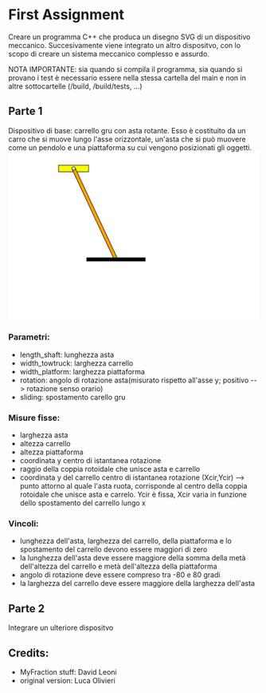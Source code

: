 
# First Assignment


Creare un programma C++ che produca un disegno SVG di un dispositivo meccanico. Succesivamente viene integrato un altro dispositvo, con lo scopo di creare un sistema meccanico complesso e assurdo.

NOTA IMPORTANTE: sia quando si compila il programma, sia quando si provano i test è necessario essere nella stessa cartella del main e non in altre sottocartelle (/build, /build/tests, ...)


## Parte 1

Dispositivo di base: carrello gru con asta rotante. Esso è costituito da un carro che si muove lungo l'asse orizzontale, un'asta che si può muovere come un pendolo e una piattaforma su cui vengono posizionati gli oggetti.
![](prototipo.svg)
### Parametri: 
* length_shaft: lunghezza asta
* width_towtruck: larghezza carrello
* width_platform: larghezza piattaforma
* rotation: angolo di rotazione asta(misurato rispetto all'asse y; positivo --> rotazione senso orario)
* sliding: spostamento carello gru

### Misure fisse:
* larghezza asta
* altezza carrello
* altezza piattaforma
* coordinata y centro di istantanea rotazione
* raggio della coppia rotoidale che unisce asta e carrello
* coordinata y del carrello
centro di istantanea rotazione (Xcir,Ycir) --> punto attorno al quale l'asta ruota, corrisponde al
centro della coppia rotoidale che unisce asta e carrelo. Ycir è fissa, Xcir varia in
funzione dello spostamento del carrello lungo x

### Vincoli:
* lunghezza dell'asta, larghezza del carrello, della piattaforma e lo spostamento del carrello devono essere maggiori di zero
* la lunghezza dell'asta deve essere maggiore della somma della metà dell'altezza del carrello e metà dell'altezza della piattaforma 
* angolo di rotazione deve essere compreso tra -80 e 80 gradi
* la larghezza del carrello deve essere maggiore della larghezza dell'asta




## Parte 2

Integrare un ulteriore dispositvo








## Credits:

- MyFraction stuff: David Leoni
- original version: Luca Olivieri
